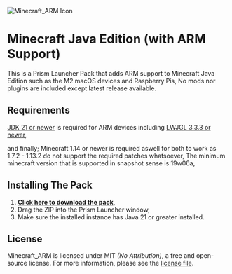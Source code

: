 ![Minecraft_ARM Icon](https://i.imgur.com/BkiofZK.png)
# Minecraft Java Edition (with ARM Support)

This is a Prism Launcher Pack that adds ARM support to Minecraft Java Edition such as the M2 macOS devices and Raspberry Pis, No mods nor plugins are included except latest release available.

## Requirements
[JDK 21 or newer](https://bell-sw.com/pages/downloads) is required for ARM devices including [LWJGL 3.3.3 or newer](https://github.com/Kichura/Minecraft_ARM/raw/Canary/patches/org.lwjgl3.json),

and finally; Minecraft 1.14 or newer is required aswell for both to work as 1.7.2 - 1.13.2 do not support the required patches whatsoever, The minimum minecraft version that is supported in snapshot sense is 19w06a,

## Installing The Pack

1. [**Click here to download the pack**](https://github.com/Kichura/Minecraft_ARM/archive/refs/heads/Canary.zip),
2. Drag the ZIP into the Prism Launcher window,
3. Make sure the installed instance has Java 21 or greater installed.

## License

Minecraft_ARM is licensed under MIT *(No Attribution)*, a free and open-source license. For more information, please see the [license file](https://github.com/Kichura/Minecraft_ARM/blob/Canary/LICENSE).
